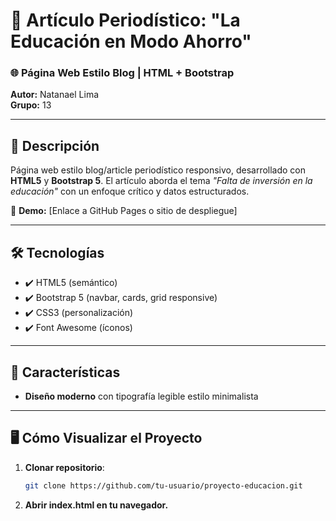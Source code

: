 # 📰 Artículo Periodístico: "La Educación en Modo Ahorro"  

### 🌐 Página Web Estilo Blog | HTML + Bootstrap  
**Autor:** Natanael Lima  
**Grupo:** 13  

---

## 🚀 Descripción  
Página web estilo blog/article periodístico responsivo, desarrollado con **HTML5** y **Bootstrap 5**. El artículo aborda el tema *"Falta de inversión en la educación"* con un enfoque crítico y datos estructurados.  

🔗 **Demo:** [Enlace a GitHub Pages o sitio de despliegue]  

---

## 🛠️ Tecnologías  
- ✔️ HTML5 (semántico)  
- ✔️ Bootstrap 5 (navbar, cards, grid responsive)  
- ✔️ CSS3 (personalización)  
- ✔️ Font Awesome (íconos)  

---

## 📌 Características  
- **Diseño moderno** con tipografía legible estilo minimalista
---

## 🖥️ Cómo Visualizar el Proyecto  
1. **Clonar repositorio**:  
   ```bash  
   git clone https://github.com/tu-usuario/proyecto-educacion.git
  1. **Abrir index.html en tu navegador.**   
